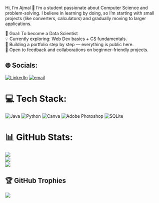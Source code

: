 Hi, I’m Ajmal 👋
I’m a student passionate about Computer Science and problem-solving. I believe in learning by doing, so I’m starting with small projects (like converters, calculators) and gradually moving to larger applications.

🎯 Goal: To become a Data Scientist<br/>
💡 Currently exploring: Web Dev basics + CS fundamentals.<br/>
🌱 Building a portfolio step by step — everything is public here.<br/>
🤝 Open to feedback and collaborations on beginner-friendly projects.<br/>


## 🌐 Socials:
[![LinkedIn](https://img.shields.io/badge/LinkedIn-%230077B5.svg?logo=linkedin&logoColor=white)](https://linkedin.com/in/faiz-ajmal) [![email](https://img.shields.io/badge/Email-D14836?logo=gmail&logoColor=white)](mailto:ajmalchs09@gmail.com) 

# 💻 Tech Stack:
![Java](https://img.shields.io/badge/java-%23ED8B00.svg?style=for-the-badge&logo=openjdk&logoColor=white) ![Python](https://img.shields.io/badge/python-3670A0?style=for-the-badge&logo=python&logoColor=ffdd54) ![Canva](https://img.shields.io/badge/Canva-%2300C4CC.svg?style=for-the-badge&logo=Canva&logoColor=white) ![Adobe Photoshop](https://img.shields.io/badge/adobe%20photoshop-%2331A8FF.svg?style=for-the-badge&logo=adobe%20photoshop&logoColor=white) ![SQLite](https://img.shields.io/badge/sqlite-%2307405e.svg?style=for-the-badge&logo=sqlite&logoColor=white)
# 📊 GitHub Stats:
![](https://github-readme-stats.vercel.app/api?username=FaizAjmal&theme=dracula&hide_border=false&include_all_commits=false&count_private=false)<br/>
![](https://nirzak-streak-stats.vercel.app/?user=FaizAjmal&theme=dracula&hide_border=false)<br/>
![](https://github-readme-stats.vercel.app/api/top-langs/?username=FaizAjmal&theme=dracula&hide_border=false&include_all_commits=false&count_private=false&layout=compact)

## 🏆 GitHub Trophies
![](https://github-profile-trophy.vercel.app/?username=FaizAjmal&theme=radical&no-frame=false&no-bg=true&margin-w=4)

<!-- Proudly created with GPRM ( https://gprm.itsvg.in ) -->
